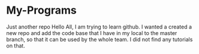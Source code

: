 # My-Programs
Just another repo
Hello All,
I am trying to learn github. I wanted a created a new repo and add the code base that I have in my local to the master branch, so that it can be used by the whole team. I did not find any tutorials on that.

